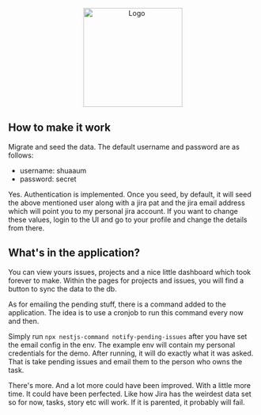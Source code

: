 <p align="center">
  <img src="https://cdn-icons-png.flaticon.com/512/5968/5968875.png" width="200" alt="Logo" />
</p>

## How to make it work
Migrate and seed the data.
The default username and password are as follows:

- username: shuaaum
- password: secret

Yes. Authentication is implemented. Once you seed, by default, it will seed the above mentioned user along with a jira pat and the jira email address which will
point you to my personal jira account. If you want to change these values, login to the UI and go to your profile and change the details from there.

## What's in the application?

You can view yours issues, projects and a nice little dashboard which took forever to make. Within the pages for projects and
issues, you will find a button to sync the data to the db.

As for emailing the pending stuff, there is a command added to the application. The idea is to use a cronjob to run this command every now and then.

Simply run `npx nestjs-command notify-pending-issues` after you have set the email config in the env. The example env will contain my personal credentials for the demo.
After running, it will do exactly what it was asked. That is take pending issues and email them to the person who owns the task.

There's more. And a lot more could have been improved. With a little more time. It could have been perfected. Like how Jira has the weirdest data set so for now, tasks, story etc will work. If it is parented, it probably will fail. 